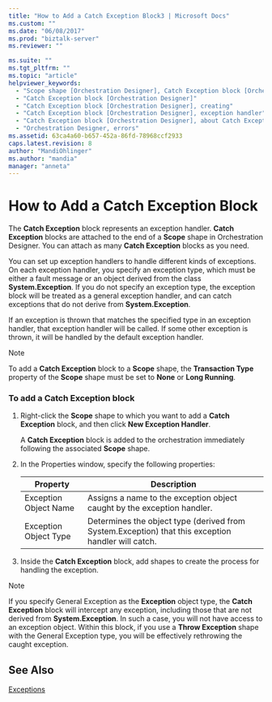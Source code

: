 ```yaml
---
title: "How to Add a Catch Exception Block3 | Microsoft Docs"
ms.custom: ""
ms.date: "06/08/2017"
ms.prod: "biztalk-server"
ms.reviewer: ""

ms.suite: ""
ms.tgt_pltfrm: ""
ms.topic: "article"
helpviewer_keywords: 
  - "Scope shape [Orchestration Designer], Catch Exception block [Orchestration Designer]"
  - "Catch Exception block [Orchestration Designer]"
  - "Catch Exception block [Orchestration Designer], creating"
  - "Catch Exception block [Orchestration Designer], exception handler"
  - "Catch Exception block [Orchestration Designer], about Catch Exception blocks"
  - "Orchestration Designer, errors"
ms.assetid: 63ca4a60-b657-452a-86fd-78968ccf2933
caps.latest.revision: 8
author: "MandiOhlinger"
ms.author: "mandia"
manager: "anneta"
---
```

# How to Add a Catch Exception Block
The **Catch Exception** block represents an exception handler. **Catch Exception** blocks are attached to the end of a **Scope** shape in Orchestration Designer. You can attach as many **Catch Exception** blocks as you need.  
  
 You can set up exception handlers to handle different kinds of exceptions. On each exception handler, you specify an exception type, which must be either a fault message or an object derived from the class **System.Exception**. If you do not specify an exception type, the exception block will be treated as a general exception handler, and can catch exceptions that do not derive from **System.Exception**.  
  
 If an exception is thrown that matches the specified type in an exception handler, that exception handler will be called. If some other exception is thrown, it will be handled by the default exception handler.  
  
> [!NOTE]
>  To add a **Catch Exception** block to a **Scope** shape, the **Transaction Type** property of the **Scope** shape must be set to **None** or **Long Running**.  
  
### To add a Catch Exception block  
  
1.  Right-click the **Scope** shape to which you want to add a **Catch Exception** block, and then click **New Exception Handler**.  
  
     A **Catch Exception** block is added to the orchestration immediately following the associated **Scope** shape.  
  
2.  In the Properties window, specify the following properties:  
  
    |Property|Description|  
    |--------------|-----------------|  
    |Exception Object Name|Assigns a name to the exception object caught by the exception handler.|  
    |Exception Object Type|Determines the object type (derived from System.Exception) that this exception handler will catch.|  
  
3.  Inside the **Catch Exception** block, add shapes to create the process for handling the exception.  
  
> [!NOTE]
>  If you specify General Exception as the **Exception** object type, the **Catch Exception** block will intercept any exception, including those that are not derived from **System.Exception**. In such a case, you will not have access to an exception object. Within this block, if you use a **Throw Exception** shape with the General Exception type, you will be effectively rethrowing the caught exception.  
  
## See Also  
 [Exceptions](../core/exceptions.md)